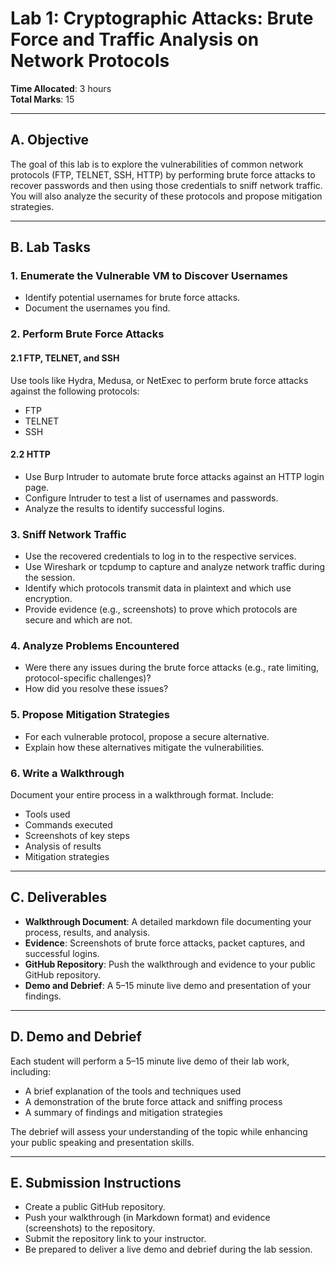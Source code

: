 # Lab 1: Cryptographic Attacks: Brute Force and Traffic Analysis on Network Protocols

**Time Allocated**: 3 hours  
**Total Marks**: 15  

---

## A. Objective

The goal of this lab is to explore the vulnerabilities of common network protocols (FTP, TELNET, SSH, HTTP) by performing brute force attacks to recover passwords and then using those credentials to sniff network traffic. You will also analyze the security of these protocols and propose mitigation strategies.

---

## B. Lab Tasks

### 1. Enumerate the Vulnerable VM to Discover Usernames
- Identify potential usernames for brute force attacks.
- Document the usernames you find.

### 2. Perform Brute Force Attacks

#### 2.1 FTP, TELNET, and SSH
Use tools like Hydra, Medusa, or NetExec to perform brute force attacks against the following protocols:
- FTP  
- TELNET  
- SSH

#### 2.2 HTTP
- Use Burp Intruder to automate brute force attacks against an HTTP login page.
- Configure Intruder to test a list of usernames and passwords.
- Analyze the results to identify successful logins.

### 3. Sniff Network Traffic
- Use the recovered credentials to log in to the respective services.
- Use Wireshark or tcpdump to capture and analyze network traffic during the session.
- Identify which protocols transmit data in plaintext and which use encryption.
- Provide evidence (e.g., screenshots) to prove which protocols are secure and which are not.

### 4. Analyze Problems Encountered
- Were there any issues during the brute force attacks (e.g., rate limiting, protocol-specific challenges)?
- How did you resolve these issues?

### 5. Propose Mitigation Strategies
- For each vulnerable protocol, propose a secure alternative.
- Explain how these alternatives mitigate the vulnerabilities.

### 6. Write a Walkthrough
Document your entire process in a walkthrough format. Include:
- Tools used  
- Commands executed  
- Screenshots of key steps  
- Analysis of results  
- Mitigation strategies  

---

## C. Deliverables

- **Walkthrough Document**: A detailed markdown file documenting your process, results, and analysis.  
- **Evidence**: Screenshots of brute force attacks, packet captures, and successful logins.  
- **GitHub Repository**: Push the walkthrough and evidence to your public GitHub repository.  
- **Demo and Debrief**: A 5–15 minute live demo and presentation of your findings.  

---

## D. Demo and Debrief

Each student will perform a 5–15 minute live demo of their lab work, including:
- A brief explanation of the tools and techniques used  
- A demonstration of the brute force attack and sniffing process  
- A summary of findings and mitigation strategies  

The debrief will assess your understanding of the topic while enhancing your public speaking and presentation skills.

---

## E. Submission Instructions

- Create a public GitHub repository.  
- Push your walkthrough (in Markdown format) and evidence (screenshots) to the repository.  
- Submit the repository link to your instructor.  
- Be prepared to deliver a live demo and debrief during the lab session.
